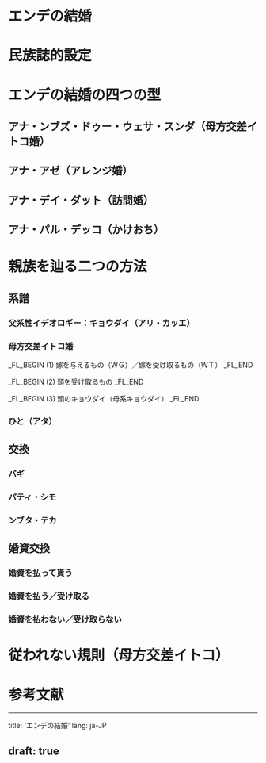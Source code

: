 <!-- -*- coding: utf-8; mode: markdown -*- -->

エンデの結婚
====

# 民族誌的設定

# エンデの結婚の四つの型

## アナ・ンブズ・ドゥー・ウェサ・スンダ（母方交差イトコ婚）

## アナ・アゼ（アレンジ婚）

## アナ・デイ・ダット（訪問婚）

## アナ・パル・デッコ（かけおち）

# 親族を辿る二つの方法

## 系譜

### 父系性イデオロギー：キョウダイ（アリ・カッエ）

### 母方交差イトコ婚

_FL_BEGIN
(1) 嫁を与えるもの（ＷＧ）／嫁を受け取るもの（ＷＴ）
_FL_END

_FL_BEGIN
(2) 頭を受け取るもの
_FL_END

_FL_BEGIN
(3) 頭のキョウダイ（母系キョウダイ）
_FL_END

### ひと（アタ）

## 交換

### バギ

### パティ・シモ

### ンブタ・テカ

## 婚資交換

### 婚資を払って貰う

### 婚資を払う／受け取る

### 婚資を払わない／受け取らない

# 従われない規則（母方交差イトコ）

# 参考文献

---
title: 'エンデの結婚'
lang: ja-JP

draft: true
---
